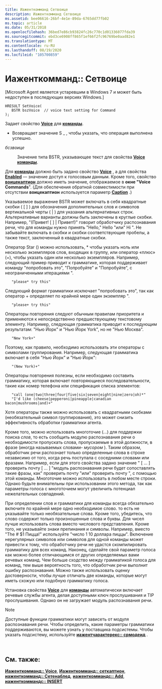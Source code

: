 ```yaml
---
title: Иаженткомманд Сетвоице
description: Иаженткомманд Сетвоице
ms.assetid: bee06616-26bf-4e1e-89da-6765dd77fb02
ms.topic: article
ms.date: 05/31/2018
ms.openlocfilehash: 36bed7e86cb93824fc26c770c1d01336077fda39
ms.sourcegitcommit: ebd3ce6908ff865f1ef66f2fc96769be0aad82e1
ms.translationtype: MT
ms.contentlocale: ru-RU
ms.lasthandoff: 08/19/2020
ms.locfileid: "105700859"
---
```

# <a name="iagentcommandsetvoice"></a>Иаженткомманд:: Сетвоице

\[Microsoft Agent является устаревшим в Windows 7 и может быть недоступен в последующих версиях Windows.\]

``` syntax
HRESULT SetVoice(
   BSTR bszVoice  // voice text setting for Command
);
```

Задает свойство [**Voice**](voice-property.md) для [**команды**](/windows/desktop/lwef/the-command-object).

-   Возвращает значение S \_ , чтобы указать, что операция выполнена успешно.

<dl> <dt>

<span id="bszVoice"></span><span id="bszvoice"></span><span id="BSZVOICE"></span>*бсзвоице*
</dt> <dd>

Значение типа BSTR, указывающее текст для свойства [**Voice**](voice-property.md) [**команды**](/windows/desktop/lwef/the-command-object).

</dd> </dl>

Для [**команды**](/windows/desktop/lwef/the-command-object) должно быть задано свойство [**Voice**](voice-property.md) , а для свойства [**Enabled**](enabled-property.md) — значение доступ к голосовым данным. Кроме того, свойство [**воицекаптион**](voicecaption-property.md) должно иметь значение, отображаемое в **окне "Voice Commands**". (Для обеспечения обратной совместимости при отсутствии **воицекаптион** используется параметр [**Caption**](caption-property.md) .)

Указываемое выражение BSTR может включать в себя квадратные скобки ( \[ \] ) для обозначения дополнительных слов и символов вертикальной черты ( \| ) для указания альтернативных строк. Альтернативные варианты должны быть заключены в круглые скобки. Например, "(Привет! \[ \] \| Привет!)" говорит обработчику распознавания речи, что для команды нужно принять "Hello," Hello "или" Hi ". Не забывайте включать в скобки и скобки соответствующие пробелы, а также текст, заключенный в квадратные скобки.

Оператор Star () можно использовать, \* чтобы указать ноль или несколько экземпляров слов, входящих в группу, или оператор «плюс» (+), чтобы указать один или несколько экземпляров. Например, следующий пример приводит к грамматике, которая поддерживает команду "попробовать это", "Попробуйте" и "Попробуйте", с неограниченными итерациями ".

``` syntax
   "please* try this"
```

Следующий формат грамматики исключает "попробовать это", так как оператор + определяет по крайней мере один экземпляр ".

``` syntax
   "please+ try this"
```

Операторы повторения следуют обычным правилам приоритета и применяются к непосредственно предшествующему текстовому элементу. Например, следующая грамматика приводит к последующим результатам: "Нью Йорк" и "Нью Йорк York", но не "Нью Москва".

``` syntax
   "New York+"
```

Поэтому, как правило, необходимо использовать эти операторы с символами группирования. Например, следующая грамматика включает в себя "Нью Йорк" и "Нью Йорк":

``` syntax
   "(New York)+"
```

Операторы повторения полезны, если необходимо составить грамматику, которая включает повторяющиеся последовательности, такие как номер телефона или спецификация списка элементов:

``` syntax
   "call (one|two|three|four|five|six|seven|eight|nine|zero|oh)*"
   "I'd like (cheese|pepperoni|pineapple|canadian bacon|mushrooms|and)+"
```

Хотя операторы также можно использовать с квадратными скобками (необязательный символ группирования), это может снизить эффективность обработки грамматики агента.

Кроме того, можно использовать многоточие (...) для поддержки поиска *слов*, то есть сообщить модулю распознавания речи о необходимости пропускать слова, пропускаемые в этой должности, в фразе (иногда называемых словами- *мусором* ). Таким образом, обработчик речи распознает только определенные слова в строке независимо от того, когда речь поступала с соседними словами или фразами. Например, если для этого свойства задано значение " \[ ... \] проверить почту \[ ... \] "модуль распознавания речи будет сопоставлять такие фразы, как" проверить почту "или" проверить почту ", с помощью этой команды. Многоточие можно использовать в любом месте строки. Однако будьте внимательны при использовании этого метода, так как параметры голоса с многоточием могут увеличить потенциал нежелательных совпадений.

При определении слов и грамматики для команды всегда обязательно включите по крайней мере одно необходимое слово. то есть не указывайте только необязательные слова. Кроме того, убедитесь, что слово содержит только произношенные слова и буквы. Для чисел лучше использовать слова вместо числового представления. Кроме того, не указывайте знаки препинания и символы. Например, вместо "The \# $1 Пицца!" используйте "число 1 10 доллара пиццы". Включение нерегулярных символов или символов для одной команды может привести к тому, что обработчику речи не удастся скомпилировать грамматику для всех команд. Наконец, сделайте свой параметр голоса как можно более отличающимся от других определяемых вами речевых команд. Чем больше сходство между грамматикой голоса для команд, тем выше вероятность того, что обработчик речи выполнит ошибку распознавания. Можно также использовать оценку достоверности, чтобы лучше отличать две команды, которые могут иметь схожую или подобную грамматику голоса.

Установка свойства [**Voice**](voice-property.md) для [**команды**](/windows/desktop/lwef/the-command-object) автоматически включает речевые службы агента, делая доступными ключ прослушивания и TIP прослушивания. Однако он не загружает модуль распознавания речи.

> [!Note]  
> Доступные функции грамматики могут зависеть от модуля распознавания речи. Чтобы определить, какие параметры грамматики поддерживаются, вы можете узнать у поставщика подсистемы. Чтобы указать подсистему, используйте [**иажентчарактерекс:: срмодеид**](https://www.bing.com/search?q=**IAgentCharacterEx::SRModeID**) .

 

## <a name="see-also"></a>См. также:

[**Иаженткомманд:: Voice**](iagentcommand--getvoice.md), [**Иаженткомманд:: сеткаптион**](iagentcommand--setcaption.md), [**иаженткомманд:: Сетенаблед**](iagentcommand--setenabled.md), [**иаженткоммандс:: Add**](iagentcommands--add.md), [**иаженткоммандс:: INSERT**](iagentcommands--insert.md)


 

 